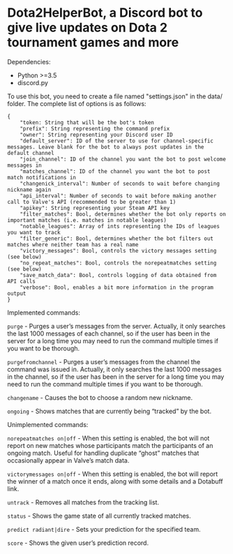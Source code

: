# Dota2HelperBot, a Discord bot to give live updates on Dota 2 tournament games and more

Dependencies:
* Python >=3.5
* discord.py

To use this bot, you need to create a file named "settings.json" in the data/ folder. The complete list of options is as follows:
```
{
	"token: String that will be the bot's token
	"prefix": String representing the command prefix
	"owner": String representing your Discord user ID
	"default_server": ID of the server to use for channel-specific messages. Leave blank for the bot to always post updates in the default channel
	"join_channel": ID of the channel you want the bot to post welcome messages in
	"matches_channel": ID of the channel you want the bot to post match notifications in
	"changenick_interval": Number of seconds to wait before changing nickname again
	"api_interval": Number of seconds to wait before making another call to Valve's API (recommended to be greater than 1)
	"apikey": String representing your Steam API key
	"filter_matches": Bool, determines whether the bot only reports on important matches (i.e. matches in notable leagues)
	"notable_leagues": Array of ints representing the IDs of leagues you want to track
	"filter_generic": Bool, determines whether the bot filters out matches where neither team has a real name
	"victory_messages": Bool, controls the victory messages setting (see below)
	"no_repeat_matches": Bool, controls the norepeatmatches setting (see below)
	"save_match_data": Bool, controls logging of data obtained from API calls
	"verbose": Bool, enables a bit more information in the program output
}
```

Implemented commands:

`purge` - Purges a user’s messages from the server. Actually, it only searches the last 1000 messages of each channel, so if the user has been in the server for a long time you may need to run the command multiple times if you want to be thorough.

`purgefromchannel` - Purges a user’s messages from the channel the command was issued in. Actually, it only searches the last 1000 messages in the channel, so if the user has been in the server for a long time you may need to run the command multiple times if you want to be thorough.

`changename` - Causes the bot to choose a random new nickname.

`ongoing` - Shows matches that are currently being “tracked” by the bot.

Unimplemented commands:

`norepeatmatches on|off` - When this setting is enabled, the bot will not report on new matches whose participants match the participants of an ongoing match. Useful for handling duplicate “ghost” matches that occasionally appear in Valve’s match data.

`victorymessages on|off` - When this setting is enabled, the bot will report the winner of a match once it ends, along with some details and a Dotabuff link.

`untrack` - Removes all matches from the tracking list.

`status` - Shows the game state of all currently tracked matches.

`predict radiant|dire` - Sets your prediction for the specified team.

`score` - Shows the given user’s prediction record.
